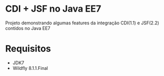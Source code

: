 # CDI + JSF no Java EE7

Projeto demonstrando algumas features da integração CDI(1.1) e JSF(2.2) contidos no Java EE7

# Requisitos
- JDK7
- Wildfly 8.1.1.Final

